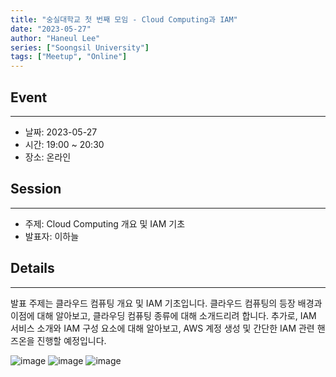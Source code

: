 ```yaml
---
title: "숭실대학교 첫 번째 모임 - Cloud Computing과 IAM"
date: "2023-05-27"
author: "Haneul Lee"
series: ["Soongsil University"]
tags: ["Meetup", "Online"]
---
```


## Event

---

- 날짜: 2023-05-27
- 시간: 19:00 ~ 20:30
- 장소: 온라인

## Session

---

- 주제: Cloud Computing 개요 및 IAM 기초
- 발표자: 이하늘

## Details

---

발표 주제는 클라우드 컴퓨팅 개요 및 IAM 기초입니다. 클라우드 컴퓨팅의 등장 배경과 이점에 대해 알아보고, 클라우딩 컴퓨팅 종류에 대해 소개드리려 합니다. 추가로, IAM 서비스 소개와 IAM 구성 요소에 대해 알아보고, AWS 계정 생성 및 간단한 IAM 관련 핸즈온을 진행할 예정입니다.

![image](https://github.com/aws-cloud-clubs/aws-cloud-clubs.github.io/assets/50009240/54763f10-9a58-448b-accd-66353448d114)
![image](https://github.com/aws-cloud-clubs/aws-cloud-clubs.github.io/assets/50009240/4e5a7252-905b-4419-ac1d-fb1fca4d8a9a)
![image](https://github.com/aws-cloud-clubs/aws-cloud-clubs.github.io/assets/50009240/9b6c5525-d9d1-4ea4-95d7-1f71e9c77c87)
